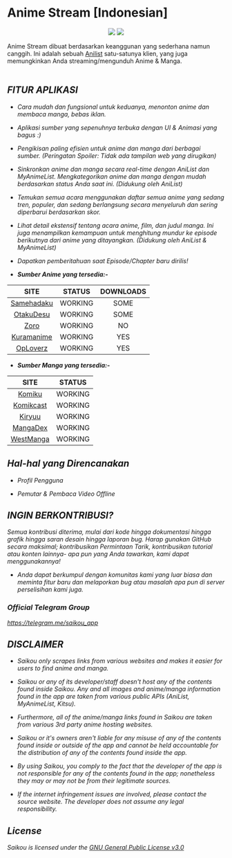 # **Anime Stream [Indonesian]**
<p align="center">
   <a href="https://discord.gg/2T7TunuwFZ"><img src="https://img.shields.io/badge/Discord-7289DA?style=for-the-badge&logo=discord&logoColor=white"></a>
   <a href="https://telegram.me/saikou_app" ><img src="https://img.shields.io/badge/Telegram-2CA5E0?style=for-the-badge&logo=telegram&logoColor=white"></a> 
</p>

Anime Stream dibuat berdasarkan keanggunan yang sederhana namun canggih. Ini adalah sebuah [Anilist](https://anilist.co/) satu-satunya klien, yang juga memungkinkan Anda streaming/mengunduh Anime & Manga.
<br><br>
<i>




<!--<img src="https://github.com/saikou-app/saikou-app.github.io/blob/main/assets/Screenshot_20220330-175525.png?raw=true" style="width: 23%;margin:16px;" />&nbsp;&nbsp;<img src="https://github.com/saikou-app/saikou-app.github.io/blob/main/assets/Screenshot_20220330-175542.png?raw=true" style="width: 23%;margin:16px;" />&nbsp;&nbsp;<img src="https://github.com/saikou-app/saikou-app.github.io/blob/main/assets/Screenshot_20220330-175551.png?raw=true" style="width: 23%;margin:16px;" />&nbsp;&nbsp;<img src="https://github.com/saikou-app/saikou-app.github.io/blob/main/assets/Screenshot_20220330-175600.png?raw=true" style="width: 23%;margin:16px;" />&nbsp;&nbsp;<img src="https://github.com/saikou-app/saikou-app.github.io/blob/main/assets/Screenshot_20220330-183102.png?raw=true" style="width: 23%;margin:16px;" />&nbsp;&nbsp;<img src="https://github.com/saikou-app/saikou-app.github.io/blob/main/assets/Screenshot_20220330-183112.png?raw=true" style="width: 23%;margin:16px;" />&nbsp;&nbsp;<img src="https://github.com/saikou-app/saikou-app.github.io/blob/main/assets/Screenshot_20220330-183120.png?raw=true" style="width: 23%;margin:16px;" />&nbsp;&nbsp;<img src="https://github.com/saikou-app/saikou-app.github.io/blob/main/assets/Screenshot_20220330-182352.png?raw=true" style="width: 23%;margin:16px;" />&nbsp;&nbsp;<img src="https://github.com/saikou-app/saikou-app.github.io/blob/main/assets/Screenshot_20220330-182421.png?raw=true" style="width: 23%;margin:16px;" />-->


## FITUR APLIKASI

- Cara mudah dan fungsional untuk keduanya, menonton anime dan membaca manga, bebas iklan.

- Aplikasi sumber yang sepenuhnya terbuka dengan UI & Animasi yang bagus :)

- Pengikisan paling efisien untuk anime dan manga dari berbagai sumber. (_Peringatan Spoiler: Tidak ada tampilan web yang dirugikan_)

- Sinkronkan anime dan manga secara real-time dengan AniList dan MyAnimeList. Mengkategorikan anime dan manga dengan mudah berdasarkan status Anda saat ini. (Didukung oleh AniList)

- Temukan semua acara menggunakan daftar semua anime yang sedang tren, populer, dan sedang berlangsung secara menyeluruh dan sering diperbarui berdasarkan skor.

- Lihat detail ekstensif tentang acara anime, film, dan judul manga. Ini juga menampilkan kemampuan untuk menghitung mundur ke episode berikutnya dari anime yang ditayangkan. (Didukung oleh AniList & MyAnimeList)

- Dapatkan pemberitahuan saat Episode/Chapter baru dirilis!


* **Sumber Anime yang tersedia:-**

|                            SITE                            |   STATUS    | DOWNLOADS |
|:----------------------------------------------------------:|:-----------:|:---------:|
|             [Samehadaku](https://samehadaku.cam)           |   WORKING   |   SOME    |
|             [OtakuDesu](https://otakudesu.lol)             |   WORKING   |   SOME    |
|                  [Zoro](https://zoro.to)                   |   WORKING   |    NO     |
|                 [Kuramanime](https://kuramanime.net)       |   WORKING   |    YES    |
|             [OpLoverz](https://oploverz.top)               |   WORKING   |    YES    |


* **Sumber Manga yang tersedia:-**

|                    SITE                    |   STATUS    |
|:------------------------------------------:|:-----------:|
|  [Komiku](https://komiku.id)               |   WORKING   |
|    [Komikcast](https://komikcast.site)     |   WORKING   |
|     [Kiryuu](https://kiryuu.co)            |   WORKING   |
|      [MangaDex](https://mangadex.org)      |   WORKING   |
|  [WestManga](https://westmanga.info)       |   WORKING   |

## Hal-hal yang Direncanakan

- Profil Pengguna

- Pemutar & Pembaca Video Offline


## INGIN BERKONTRIBUSI?

Semua kontribusi diterima, mulai dari kode hingga dokumentasi hingga grafik hingga saran desain hingga laporan bug. Harap gunakan GitHub secara maksimal; kontribusikan Permintaan Tarik, kontribusikan tutorial atau konten lainnya- apa pun yang Anda tawarkan, kami dapat menggunakannya! 

- Anda dapat berkumpul dengan komunitas kami yang luar biasa dan meminta fitur baru dan melaporkan bug atau masalah apa pun di server perselisihan kami juga.

### Official Telegram Group

https://telegram.me/saikou_app

## DISCLAIMER

* Saikou only scrapes links from various websites and makes it easier for users to find anime and manga. 

* Saikou or any of its developer/staff doesn't host any of the contents found inside Saikou. Any and all images and anime/manga information found in the app are taken from various public APIs (AniList, MyAnimeList, Kitsu). 

* Furthermore, all of the anime/manga links found in Saikou are taken from various 3rd party anime hosting websites.

* Saikou or it's owners aren't liable for any misuse of any of the contents found inside or outside of the app and cannot be held accountable for the distribution of any of the contents found inside the app. 

* By using Saikou, you comply to the fact that the developer of the app is not responsible for any of the contents found in the app; nonetheless they may or may not be from their legitimate sources. 

* If the internet infringement issues are involved, please contact the source website. The developer does not assume any legal responsibility.

## License

Saikou is licensed under the [GNU General Public License v3.0](LICENSE.md)
